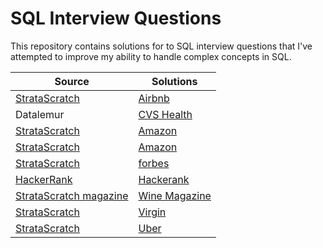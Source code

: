 # SQL Interview Questions

This repository contains solutions for to SQL interview questions that I've attempted to improve my ability to handle complex concepts in SQL.

| Source | Solutions | 
| -------- | -------- | 
| [StrataScratch](https://www.stratascratch.com/) | [Airbnb](https://github.com/Rejithadas/SQL-Interview-Question/blob/main/Airbnb.pdf) |
| Datalemur | [CVS Health](https://github.com/Rejithadas/StrataScratch-Forbes-SQL-Interview-Questions/files/10716426/CVS.Health.pdf)|
| [StrataScratch](https://www.stratascratch.com/) | [Amazon](https://github.com/Rejithadas/StrataScratch-Forbes-SQL-Interview-Questions/files/10716431/Amazon.2.pdf) |
| [StrataScratch](https://www.stratascratch.com/) | [Amazon](https://github.com/Rejithadas/StrataScratch-Forbes-SQL-Interview-Questions/files/10716433/Amazon.pdf) |
| [StrataScratch](https://www.stratascratch.com/) | [forbes](https://github.com/Rejithadas/StrataScratch-Forbes-SQL-Interview-Questions/files/10716444/forbes.pdf) |
| [HackerRank](https://www.hackerrank.com/) | [Hackerank](https://github.com/Rejithadas/StrataScratch-Forbes-SQL-Interview-Questions/files/10716447/Hackerank1.pdf)|
| [StrataScratch magazine](https://platform.stratascratch.com/coding?code_type=3) | [Wine Magazine](https://github.com/Rejithadas/SQL-Interview-Question/blob/main/wine%20magazine.pdf)|
| [StrataScratch](https://platform.stratascratch.com/coding?code_type=3) | [Virgin](https://github.com/Rejithadas/SQL-Interview-Question/blob/main/virgin.pdf)|
| [StrataScratch](https://platform.stratascratch.com/coding?code_type=3) | [Uber](https://github.com/Rejithadas/SQL-Interview-Question/blob/main/uber.pdf)|

